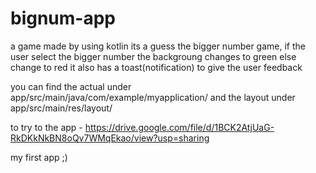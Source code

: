 # bignum-app
a game made by using kotlin
its a guess the bigger number game, if the user select the bigger number the backgroung changes to green else change to red
it also has a toast(notification) to give the user feedback

you can find the actual under app/src/main/java/com/example/myapplication/
and the layout under app/src/main/res/layout/

to try to the app - https://drive.google.com/file/d/1BCK2AtjUaG-RkDKkNkBN8oQv7WMqEkao/view?usp=sharing 

my first app ;)
